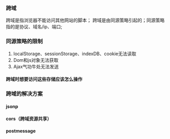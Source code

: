 <!--
 * @Author: qianqian.zhao
 * @Date: 2020-03-31 10:21:11
 * @LastEditors: qianqian.zhao
 * @LastEditTime: 2020-04-06 17:44:21
 * @Description: 跨域
 -->
 ### 跨域
 跨域是指浏览器不能访问其他网站的脚本；
 跨域是由同源策略引起的；同源策略指的是协议、域名/ip、端口;

 ### 同源策略的限制
 1. localStorage、sessionStorage、indexDB、cookie无法读取
 2. Dom和js对象无法获取
 3. Ajax气功牛处无法发送
 #### 跨域时想要访问这些存储应该怎么操作
 
 ### 跨域的解决方案
 #### jsonp
 #### cors（跨域资源共享）
 #### postmessage
 